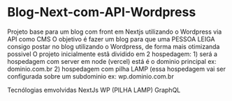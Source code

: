# Blog-Next-com-API-Wordpress

Projeto base para um blog com front em Nextjs utilizando o Wordpress via API como CMS
  O objetivo é fazer um blog para que uma PESSOA LEIGA  consigo postar no blog utilizando o Wordpress, de forma mais otimizanda possivel
 O projeto inicialmente estã dividido em 2 hospedagem:
    1) será a hospedagem com server em node (vercel) está é o dominio principal ex: dominio.com.br
    2) hospedagem com pilha LAMP (essa hospedagem vai ser configurada sobre um subdominio ex: wp.dominio.com.br
    
Tecnólogias emvolvidas
  NextJs
  WP (PILHA LAMP)
  GraphQL
    
